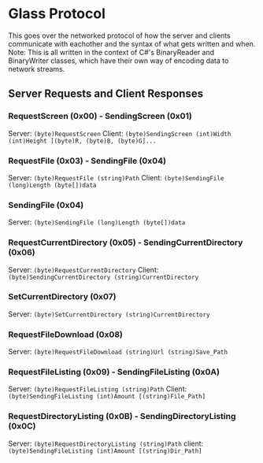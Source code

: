 # Glass Protocol

This goes over the networked protocol of how the server and clients communicate with eachother
and the syntax of what gets written and when. Note: This is all written in the context of C#'s
BinaryReader and BinaryWriter classes, which have their own way of encoding data to network
streams.

## Server Requests and Client Responses

### RequestScreen (0x00) - SendingScreen (0x01)

Server: ```(byte)RequestScreen```
Client: ```(byte)SendingScreen (int)Width (int)Height [(byte)R, (byte)B, (byte)G]...```

### RequestFile (0x03) - SendingFile (0x04)

Server: ```(byte)RequestFile (string)Path```
Client: ```(byte)SendingFile (long)Length (byte[])data```

### SendingFile (0x04)

Server: ```(byte)SendingFile (long)Length (byte[])data```

### RequestCurrentDirectory (0x05) - SendingCurrentDirectory (0x06)

Server: ```(byte)RequestCurrentDirectory```
Client: ```(byte)SendingCurrentDirectory (string)CurrentDirectory```

### SetCurrentDirectory (0x07)

Server: ```(byte)SetCurrentDirectory (string)CurrentDirectory```

### RequestFileDownload (0x08)

Server: ```(byte)RequestFileDownload (string)Url (string)Save_Path```

### RequestFileListing (0x09) - SendingFileListing (0x0A)

Server: ```(byte)RequestFileListing (string)Path```
Client: ```(byte)SendingFileListing (int)Amount [(string)File_Path]```

### RequestDirectoryListing (0x0B) - SendingDirectoryListing (0x0C)

Server: ```(byte)RequestDirectoryListing (string)Path```
client: ```(byte)SendingFileListing (int)Amount [(string)Dir_Path]```
